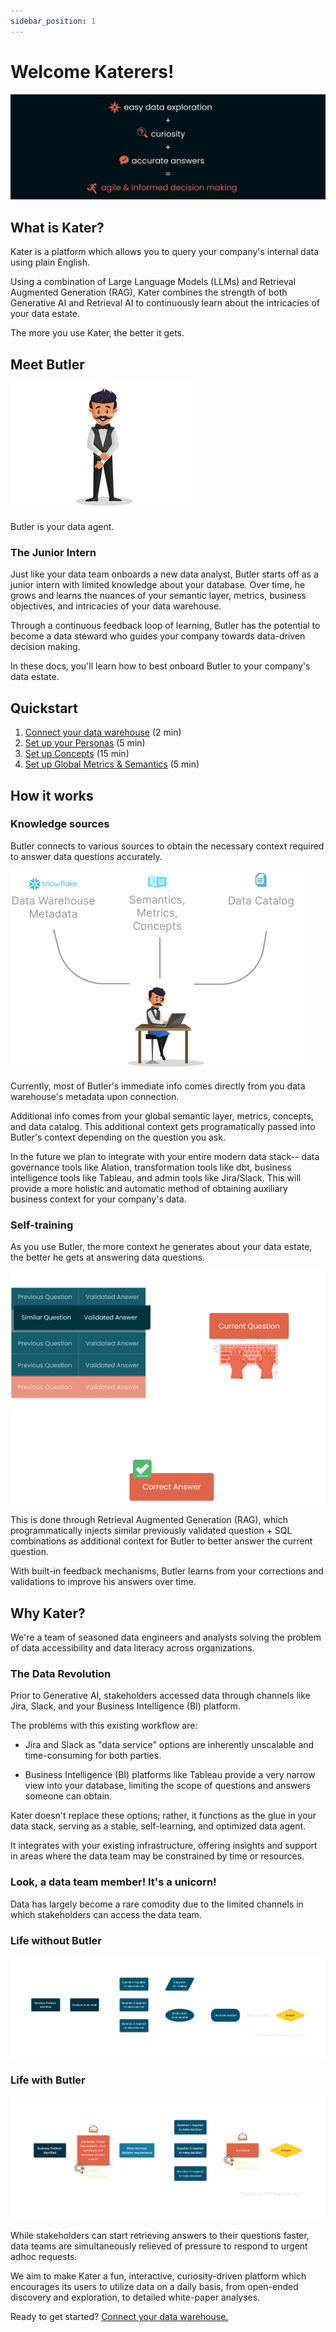```yaml
---
sidebar_position: 1
---
```


# Welcome Katerers!

![blurb](../static/img/blurb.jpg)

## What is Kater? 

Kater is a platform which allows you to query your company's internal data using plain English.

Using a combination of Large Language Models (LLMs) and Retrieval Augmented Generation (RAG), Kater combines the strength of both Generative AI and Retrieval AI to continuously learn about the intricacies of your data estate. 

The more you use Kater, the better it gets.

## Meet Butler 
![butler](../static/img/waiter.png)

Butler is your data agent. 

### The Junior Intern
Just like your data team onboards a new data analyst, Butler starts off as a junior intern with limited knowledge about your database. Over time, he grows and learns the nuances of your semantic layer, metrics, business objectives, and intricacies of your data warehouse. 

Through a continuous feedback loop of learning, Butler has the potential to become a data steward who guides your company towards data-driven decision making.


In these docs, you'll learn how to best onboard Butler to your company's data estate.

## Quickstart
1. [Connect your data warehouse](./category/connect) (2 min)
2. [Set up your Personas](./onboard-butler/personas) (5 min)
3. [Set up Concepts](./onboard-butler/concepts) (15 min)
4. [Set up Global Metrics & Semantics](./onboard-butler/metmetrics_semanticsrics) (5 min)

## How it works
### Knowledge sources
Butler connects to various sources to obtain the necessary context required to answer data questions accurately. 

![sources](../static/img/data_sources_butler.png)


Currently, most of Butler's immediate info comes directly from you data warehouse's metadata upon connection. 

Additional info comes from your global semantic layer, metrics, concepts, and data catalog. This additional context gets programatically passed into Butler's context depending on the question you ask.

In the future we plan to integrate with your entire modern data stack-- data governance tools like Alation, transformation tools like dbt, business intelligence tools like Tableau, and admin tools like Jira/Slack. This will provide a more holistic and automatic method of obtaining auxiliary business context for your company's data.


### Self-training
As you use Butler, the more context he generates about your data estate, the better he gets at answering data questions.

![rag_1](../static/img/rag.png) 

This is done through Retrieval Augmented Generation (RAG), which programmatically injects similar previously validated question + SQL combinations as additional context for Butler to better answer the current question. 

With built-in feedback mechanisms, Butler learns from your corrections and validations to improve his answers over time. 


## Why Kater?
We're a team of seasoned data engineers and analysts solving the problem of data accessibility and data literacy across organizations.

### The Data Revolution
Prior to Generative AI, stakeholders accessed data through channels like Jira, Slack, and your Business Intelligence (BI) platform. 

The problems with this existing workflow are:

* Jira and Slack as "data service" options are inherently unscalable and time-consuming for both parties. 

* Business Intelligence (BI) platforms like Tableau provide a very narrow view into your database, limiting the scope of questions and answers someone can obtain.  

Kater doesn't replace these options; rather, it functions as the glue in your data stack, serving as a stable, self-learning, and optimized data agent. 

It integrates with your existing infrastructure, offering insights and support in areas where the data team may be constrained by time or resources.

### Look, a data team member! It's a unicorn!
Data has largely become a rare comodity due to the limited channels in which stakeholders can access the data team. 

### Life without Butler
![nobutler](../static/img/nobutlerflow.png) 

### Life with Butler
![withbutler](../static/img/withbutlerflow.png) 

While stakeholders can start retrieving answers to their questions faster, data teams are simultaneously relieved of pressure to respond to urgent adhoc requests.

We aim to make Kater a fun, interactive, curiosity-driven platform which encourages its users to utilize data on a daily basis, from open-ended discovery and exploration, to detailed white-paper analyses.


Ready to get started? [Connect your data warehouse.](./category/connect)